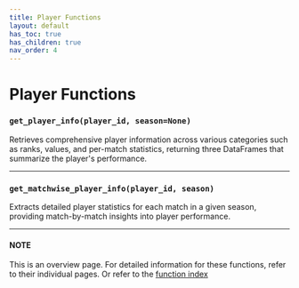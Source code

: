 ```yaml
---
title: Player Functions
layout: default
has_toc: true
has_children: true
nav_order: 4
---
```


# Player Functions



### `get_player_info(player_id, season=None)`

Retrieves comprehensive player information across various categories such as ranks, values, and per-match statistics, returning three DataFrames that summarize the player's performance.

---

### `get_matchwise_player_info(player_id, season)`

Extracts detailed player statistics for each match in a given season, providing match-by-match insights into player performance.

---

#### NOTE

This is an overview page. For detailed information for these functions, refer to their individual pages. Or refer to the [function index](/kabaddiPy/function-index.html)